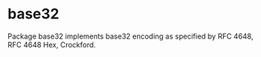 # base32

Package base32 implements base32 encoding as specified by RFC 4648, RFC 4648 Hex, Crockford.
